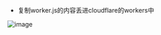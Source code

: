 * 复制worker.js的内容丢进cloudflare的workers中

![image](https://tg1.328888.xyz/file/38cda8d7acdd4efe49384.png)
